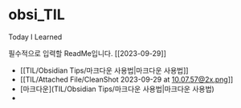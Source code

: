 # obsi_TIL
Today I Learned

필수적으로 입력할 ReadMe입니다.
[[2023-09-29]]


- [[TIL/Obsidian Tips/마크다운 사용법|마크다운 사용법]]
- [[TIL/Attached File/CleanShot 2023-09-29 at 10.07.57@2x.png]]
- [마크다운](TIL/Obsidian Tips/마크다운 사용법|마크다운 사용법)
- 
